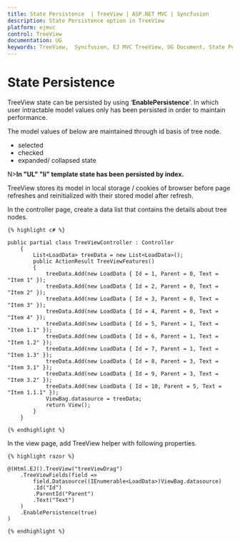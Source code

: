 ```yaml
---
title: State Persistence  | TreeView | ASP.NET MVC | Syncfusion
description: State Persistence option in TreeView
platform: ejmvc
control: TreeView
documentation: UG
keywords: TreeView,  Syncfusion, EJ MVC TreeView, UG Document, State Persistence
---
```


# State Persistence

TreeView state can be persisted by using ‘**EnablePersistence**’. In which user intractable model values only has been persisted in order to maintain performance. 

The model values of below are maintained through id basis of tree node.

* selected
* checked
* expanded/ collapsed state

N>**In "UL" "li" template state has been persisted by index.**

TreeView stores its model in local storage / cookies of browser before page refreshes and reinitialized with their stored model after refresh.

In the controller page, create a data list that contains the details about tree nodes.
    
    
    
    {% highlight c# %}
    
    public partial class TreeViewController : Controller
        {
            List<LoadData> treeData = new List<LoadData>();
            public ActionResult TreeViewFeatures()
            {
                treeData.Add(new LoadData { Id = 1, Parent = 0, Text = "Item 1" });
                treeData.Add(new LoadData { Id = 2, Parent = 0, Text = "Item 2" });
                treeData.Add(new LoadData { Id = 3, Parent = 0, Text = "Item 3" });
                treeData.Add(new LoadData { Id = 4, Parent = 0, Text = "Item 4" });
                treeData.Add(new LoadData { Id = 5, Parent = 1, Text = "Item 1.1" });
                treeData.Add(new LoadData { Id = 6, Parent = 1, Text = "Item 1.2" });
                treeData.Add(new LoadData { Id = 7, Parent = 1, Text = "Item 1.3" });
                treeData.Add(new LoadData { Id = 8, Parent = 3, Text = "Item 3.1" });
                treeData.Add(new LoadData { Id = 9, Parent = 3, Text = "Item 3.2" });
                treeData.Add(new LoadData { Id = 10, Parent = 5, Text = "Item 1.1.1" });
                ViewBag.datasource = treeData;
                return View();
            }
        }
    
    {% endhighlight %}
    
    
    
In the view page, add TreeView helper with following properties.
    
    
    
    {% highlight razor %}
    
    @(Html.EJ().TreeView("treeViewDrag")
        .TreeViewFields(field =>
            field.Datasource((IEnumerable<LoadData>)ViewBag.datasource)
            .Id("Id")
            .ParentId("Parent")
            .Text("Text")
        )
        .EnablePersistence(true)
    )
    
    {% endhighlight %}
    
    
    